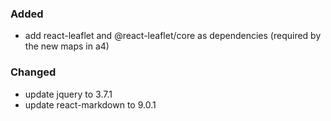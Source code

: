 ### Added

- add react-leaflet and @react-leaflet/core as dependencies (required by the new
  maps in a4)

### Changed

- update jquery to 3.7.1
- update react-markdown to 9.0.1
